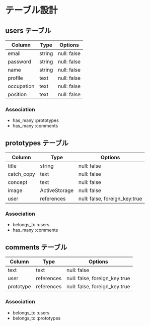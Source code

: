 # テーブル設計

## users テーブル

| Column   | Type   | Options     |
| -------- | ------ | ----------- |
| email    | string | null: false |
| password | string | null: false |
| name     | string | null: false |
| profile  |  text  | null: false |
|occupation|  text  | null: false |
| position |  text  | null: false |

### Association

- has_many :prototypes
- has_many :comments

## prototypes テーブル

| Column   |    Type     | Options                       |
| -------- | ----------- | ----------------------------- |
|  title   | string      | null: false                   |
|catch_copy|  text       | null: false                   |
| concept  |  text       | null: false                   |
|  image   |ActiveStorage| null: false                   |
|   user   |references   | null: false, foreign_key:true |

### Association

- belongs_to :users
- has_many :comments

## comments テーブル

| Column   |    Type     | Options                       |
| -------- | ----------- | ----------------------------- |
|  text    |  text       | null: false                   |
|  user    |  references | null: false, foreign_key:true |
|prototype |  references | null: false, foreign_key:true |


### Association

- belongs_to :users
- belongs_to :prototypes

